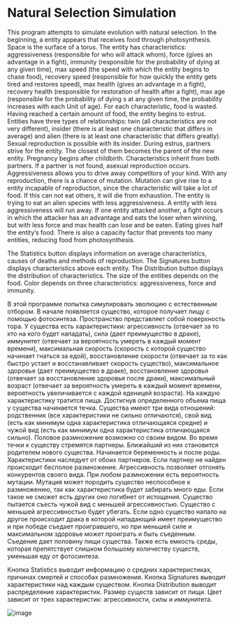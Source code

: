 # Natural Selection Simulation

This program attempts to simulate evolution with natural selection. In the beginning, a entity appears that receives food through photosynthesis. Space is the surface of a torus. The entity has characteristics: aggressiveness (responsible for who will attack whom), force (gives an advantage in a fight), immunity (responsible for the probability of dying at any given time), max speed (the speed with which the entity begins to chase food), recovery speed (responsible for how quickly the entity gets tired and restores speed), max health (gives an advantage in a fight), recovery health (responsible for restoration of health after a fight), max age (responsible for the probability of dying s at any given time, the probability increases with each Unit of age). For each characteristic, food is wasted. Having reached a certain amount of food, the entity begins to estrus. Entities have three types of relationships: twin (all characteristics are not very different), insider (there is at least one characteristic that differs in average) and alien (there is at least one characteristic that differs greatly). Sexual reproduction is possible with its insider. During estrus, partners strive for the entity. The closest of them becomes the parent of the new entity. Pregnancy begins after childbirth. Characteristics inherit from both partners. If a partner is not found, asexual reproduction occurs. Aggressiveness allows you to drive away competitors of your kind. With any reproduction, there is a chance of mutation. Mutation can give rise to a entity incapable of reproduction, since the characteristic will take a lot of food. If this can not eat others, it will die from exhaustion. The entity is trying to eat an alien species with less aggressiveness. A entity with less aggressiveness will run away. If one entity attacked another, a fight occurs in which the attacker has an advantage and eats the loser when winning, but with less force and max health can lose and be eaten. Eating gives half the entity’s food. There is also a capacity factor that prevents too many entities, reducing food from photosynthesis.

The Statistics button displays information on average characteristics, causes of deaths and methods of reproduction. The Signatures button displays characteristics above each entity. The Distribution button displays the distribution of characteristics. The size of the entities depends on the food. Color depends on three characteristics: aggressiveness, force and immunity.


В этой программе попытка симулировать эволюцию с естественным отбором. В начале появляется существо, которое получает пищу с помощью фотосинтеза. Пространство представляет собой поверхность тора. У существа есть характеристики: агрессивность (отвечает за то кто на кого будет нападать), сила (дает преимущество в драке), иммунитет (отвечает за вероятность умереть в каждый момент времени), максимальная скорость (скорость с которой существо начинает гнаться за едой), восстановление скорости (отвечает за то как быстро устает и восстанавливает скорость существо), максимальное здоровье (дает преимущество в драке), восстановление здоровья (отвечает за восстановление здоровья после драки), максимальный возраст (отвечает за вероятность умереть в каждый момент времени, вероятность увеличивается с каждой еденицей возраста).  На каждую характеристику тратится пища. Достигнув определенного объема пища у существа начинается течка. Существа имеют три вида отношений: родственник (все характеристики не сильно отличаются), свой вид (есть как минимум одна характеристика отличающаяся средне) и чужой вид (есть как минимум одна характеристика отличающаяся сильно). Половое размножение возможно со своим видом. Во время течки к существу стремятся партнеры. Ближайший из них становится родителем нового существа. Начинается беременность и после роды. Характеристики наследует от обоих партнеров. Если партнер не найден происходит бесполое размножение. Агрессивность позволяет отгонять конкурентов своего вида. При любом размножении есть вероятность мутации. Мутация может породить существо неспособное к размножению, так как характеристика будет забирать много еды. Если такое не сможет есть других оно погибнет от истощения. Существо пытается съесть чужой вид с меньшей агрессивностью. Существо с меньшей агрессивностью будет убегать. Если одно существо напало на другое происходит драка в которой нападающий имеет преимущество и при победе съедает проигравшего, но при меньшей силе и максимальном здоровье может проиграть и быть съеденным. Съедение дает половину пищи существа. Также есть емкость среды, которая препятствует слишком большому количеству существ, уменьшая еду от фотосинтеза. 

Кнопка Statistics выводит информацию о средних характеристиках, причинах смертей и способах размножения. Кнопка Signatures выводит характеристики над каждым существом. Кнопка Distribution выводит распределение характеристик. Размер существ зависит от пищи. Цвет зависит от трех характеристик: агрессивности, силы и иммунитета.

![image](https://user-images.githubusercontent.com/21002038/81217682-b084d700-8fe5-11ea-871c-4fcc0159872b.png)

